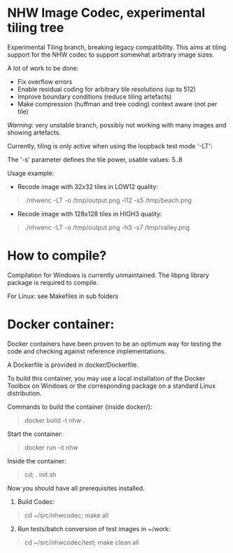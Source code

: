 NHW Image Codec, experimental tiling tree
==========================================

Experimental Tiling branch, breaking legacy compatibility.
This aims at tiling support for the NHW codec to support somewhat arbitrary
image sizes.

A lot of work to be done:

- Fix overflow errors
- Enable residual coding for arbitrary tile resolutions (up to 512)
- Improve boundary conditions (reduce tiling artefacts)
- Make compression (huffman and tree coding) context aware (not per tile)

*Warning*: very unstable branch, possibly not working with many images and
showing artefacts.

Currently, tiling is only active when using the loopback test mode '-LT':

The '-s' parameter defines the tile power, usable values: 5..8

Usage example:

* Recode image with 32x32 tiles in LOW12 quality:

> ./nhwenc -LT -o /tmp/output.png -l12 -s5 /tmp/beach.png

* Recode image with 128x128 tiles in HIGH3 quality:

> ./nhwenc -LT -o /tmp/output.png -h3 -s7 /tmp/valley.png

How to compile?
===============

Compilation for Windows is currently unmaintained.
The libpng library package is required to compile.

For Linux: see Makefiles in sub folders

Docker container:
=================

Docker containers have been proven to be an optimum way for testing
the code and checking against reference implementations.

A Dockerfile is provided in docker/Dockerfile.

To build this container, you may use a local installation of the
Docker Toolbox on Windows or the corresponding package on a standard
Linux distribution.

Commands to build the container (inside docker/):

> docker build -t nhw .

Start the container:
> docker run -it nhw

Inside the container:

> cd; . init.sh

Now you should have all prerequisites installed.

1) Build Codec:

> cd ~/src/nhwcodec; make all

2) Run tests/batch conversion of test images in ~/work:

> cd ~/src/nhwcodec/test; make clean all
